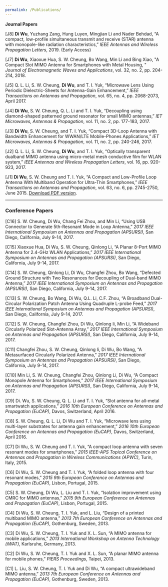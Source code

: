 ```yaml
---
permalink: /Publications/
---
```


**Journal Papers**

[J8] **Di Wu**, Yuzhang Zang, Hung Luyen, Mingjian Li and Nader Behdad, “A compact, low-profile simultaneous transmit and receive (STAR) antenna with monopole-like radiation characteristics,” *IEEE Antennas and Wireless Propagation Letters*, 2019. (Early Access)

[J7] **Di Wu**, Xiaoxue Hua, S. W. Cheung, Bo Wang, Min Li and Bing Xiao, "A Compact Slot MIMO Antenna for Smartphones with Metal Housing, " *Journal of Electromagnetic Waves and Applications*, vol. 32, no. 2, pp. 204-214, 2018.

[J5] Q. L. Li, S. W. Cheung, **Di Wu**, and T. I. Yuk, “Microwave Lens Using Periodic Dielectric-Sheets for Antenna-Gain Enhancement,” *IEEE Transactions on Antennas and Propagation*, vol. 65, no. 4, pp. 2068-2073, April 2017.

[J4] **Di Wu**, S. W. Cheung, Q. L. Li and T. I. Yuk, “Decoupling using diamond-shaped patterned ground resonator for small MIMO antennas,” *IET Microwaves, Antennas & Propagation*, vol. 11, no. 2, pp. 177-183, 2017.

[J3] **Di Wu**, S. W. Cheung, and T. I. Yuk, “Compact 3D-Loop Antenna with Bandwidth Enhancement for WWAN/LTE Mobile-Phones Applications,” *IET Microwaves, Antennas & Propagation*, vol. 11, no. 2, pp. 240-246, 2017.

[J2] Q. L. Li, S. W. Cheung, **Di Wu**, and T. I. Yuk, “Optically transparent dualband MIMO antenna using micro-metal mesh conductive film for WLAN system,” *IEEE Antennas and Wireless Propagation Letters*, vol. 16, pp. 920-923, 2017.

[J1] **Di Wu**, S. W. Cheung and T. I. Yuk, “A Compact and Low-Profile Loop Antenna With Multiband Operation for Ultra-Thin Smartphones,” *IEEE Transactions on Antennas and Propagation*, vol. 63, no. 6, pp. 2745-2750, June 2015. [Download PDF version](https://github.com/diwuszu/diwuszu.github.io/raw/master/papers/2015-TAP-Loop%20Antenna.pdf). 


***

### Conference Papers

[C16] S. W. Cheung, Di Wu, Chang Fei Zhou, and Min Li, “Using USB Connector to Generate 5th-Resonant Mode in Loop Antenna,” *2017 IEEE International Symposium on Antennas and Propagation (APSURSI)*, San Diego, California, July 9-14, 2017.

[C15] Xiaoxue Hua, Di Wu, S. W. Cheung, Qinlong Li, “A Planar 8-Port MIMO Antenna for 2.4-GHz WLAN Applications,” *2017 IEEE International Symposium on Antennas and Propagation (APSURSI)*, San Diego, California, July 9-14, 2017.

[C14] S. W. Cheung, Qinlong Li, Di Wu, Changfei Zhou, Bo Wang, “Defected Ground Structure with Two Resonances for Decoupling of Dual-band MIMO Antenna,” *2017 IEEE International Symposium on Antennas and Propagation (APSURSI)*, San Diego, California, July 9-14, 2017.

[C13] S. W. Cheung, Bo Wang, Di Wu, Q.L. Li, C.F. Zhou, “A Broadband Dual-Circular Polarization Patch Antenna Using Quadruple L-probe Feed,” *2017 IEEE International Symposium on Antennas and Propagation (APSURSI)*, San Diego, California, July 9-14, 2017.

[C12] S. W. Cheung, Changfei Zhou, Di Wu, Qinlong li, Min Li, “A Wideband Circularly Polarized Slot-Antenna Array,” *2017 IEEE International Symposium on Antennas and Propagation (APSURSI)*, San Diego, California, July 9-14, 2017.

[C11] Changfei Zhou, S. W. Cheung, Qinlong li, Di Wu, Bo Wang, “A Metasurfaced Circularly Polarized Antenna,” *2017 IEEE International Symposium on Antennas and Propagation (APSURSI)*, San Diego, California, July 9-14, 2017.

[C10] Min Li, S. W. Cheung, Changfei Zhou, Qinlong Li, Di Wu, “A Compact Monopole Antenna for Smartphones,” *2017 IEEE International Symposium on Antennas and Propagation (APSURSI)*, San Diego, California, July 9-14, 2017.

[C9] Di. Wu, S. W. Cheung, Q. L. Li and T. I. Yuk, “Slot antenna for all-metal smartwatch applications,” *2016 10th European Conference on Antennas and Propagation (EuCAP)*, Davos, Switzerland, April 2016.

[C8] S. W. Cheung, Q. L. Li, Di Wu and T. I. Yuk, “Microwave lens using multi-layer substrates for antenna gain enhancement,” *2016 10th European Conference on Antennas and Propagation (EuCAP)*, Davos, Switzerland, April 2016.

[C7] Di Wu, S. W. Cheung and T. I. Yuk, “A compact loop antenna with seven resonant modes for smartphones,” *2015 IEEE-APS Topical Conference on Antennas and Propagation in Wireless Communications (APWC)*, Turin, Italy, 2015.

[C6] Di Wu, S. W. Cheung and T. I. Yuk, “A folded loop antenna with four resonant modes,” *2015 9th European Conference on Antennas and Propagation (EuCAP)*, Lisbon, Portugal, 2015.

[C5] S. W. Cheung, Di Wu, L. Liu and T. I. Yuk, “Isolation improvement using CMRC for MIMO antennas,” *2015 9th European Conference on Antennas and Propagation (EuCAP)*, Lisbon, Portugal, 2015.

[C4] Di Wu, S. W. Cheung, T. I. Yuk, and L. Liu, “Design of a printed multiband MIMO antenna,” *2013 7th European Conference on Antennas and Propagation (EuCAP)*, Gothenburg, Sweden, 2013.

[C3] Di Wu, S. W. Cheung, T. I. Yuk and X. L. Sun, “A MIMO antenna for mobile applications,” *2013 International Workshop on Antenna Technology (iWAT)*, Karlsruhe, Germany, 2013.

[C2] Di Wu, S. W. Cheung, T. I. Yuk and X. L. Sun, “A planar MIMO antenna for mobile phones,” *PIERS Proceedings*, Taipei, 2013.

[C1] L. Liu, S. W. Cheung, T. I. Yuk and Di Wu, “A compact ultrawideband MIMO antenna,” *2013 7th European Conference on Antennas and Propagation (EuCAP)*, Gothenburg, Sweden, 2013.
